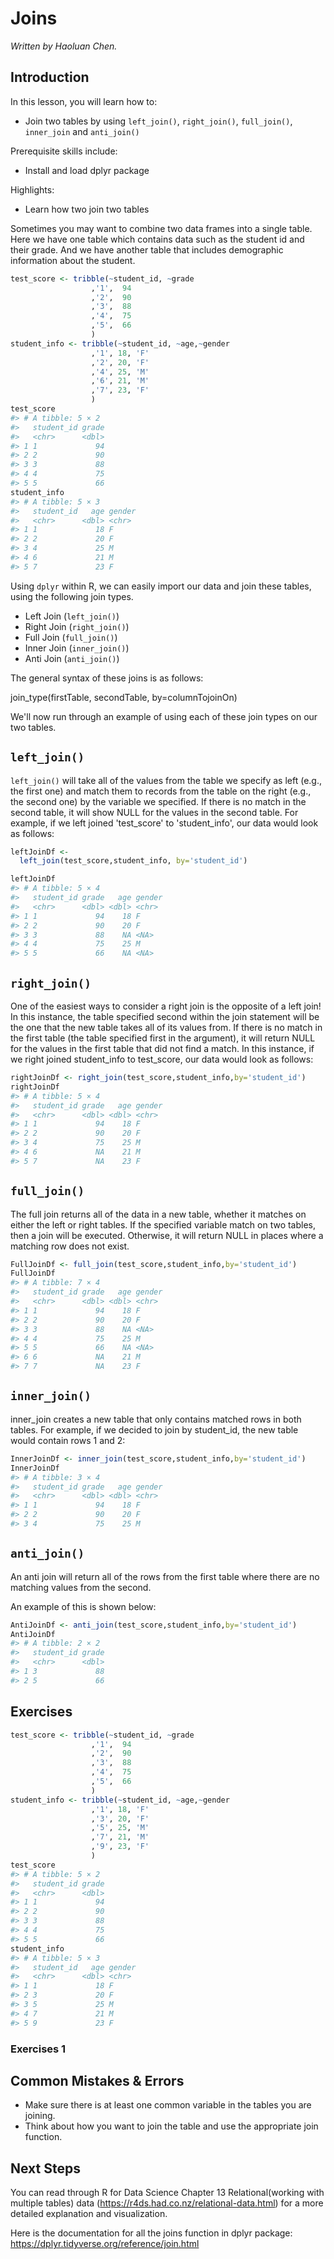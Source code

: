 


# Joins

*Written by Haoluan Chen.*

## Introduction

In this lesson, you will learn how to:

- Join two tables by using `left_join()`, `right_join()`, `full_join()`, `inner_join` and `anti_join()`

Prerequisite skills include:

- Install and load dplyr package

Highlights:

- Learn how two join two tables  

Sometimes you may want to combine two data frames into a single table. Here we have one table which contains data such as the student id and their grade. And we have another table that includes demographic information about the student.


```r
test_score <- tribble(~student_id, ~grade
                  ,'1',  94
                  ,'2',  90
                  ,'3',  88
                  ,'4',  75
                  ,'5',  66
                  )
student_info <- tribble(~student_id, ~age,~gender
                  ,'1', 18, 'F'
                  ,'2', 20, 'F'
                  ,'4', 25, 'M'
                  ,'6', 21, 'M'
                  ,'7', 23, 'F'
                  )
test_score
#> # A tibble: 5 × 2
#>   student_id grade
#>   <chr>      <dbl>
#> 1 1             94
#> 2 2             90
#> 3 3             88
#> 4 4             75
#> 5 5             66
student_info
#> # A tibble: 5 × 3
#>   student_id   age gender
#>   <chr>      <dbl> <chr> 
#> 1 1             18 F     
#> 2 2             20 F     
#> 3 4             25 M     
#> 4 6             21 M     
#> 5 7             23 F
```

Using `dplyr` within R, we can easily import our data and join these tables, using the following join types.

- Left Join (`left_join()`)
- Right Join (`right_join()`)
- Full Join (`full_join()`)
- Inner Join (`inner_join()`)
- Anti Join (`anti_join()`)

The general syntax of these joins is as follows:

join_type(firstTable, secondTable, by=columnTojoinOn)

We'll now run through an example of using each of these join types on our two tables.


## `left_join()`

`left_join()` will take all of the values from the table we specify as left (e.g., the first one) and match them to records from the table on the right (e.g., the second one) by the variable we specified. If there is no match in the second table, it will show NULL for the values in the second table. For example, if we left joined 'test_score' to 'student_info', our data would look as follows:


```r
leftJoinDf <- 
  left_join(test_score,student_info, by='student_id')

leftJoinDf
#> # A tibble: 5 × 4
#>   student_id grade   age gender
#>   <chr>      <dbl> <dbl> <chr> 
#> 1 1             94    18 F     
#> 2 2             90    20 F     
#> 3 3             88    NA <NA>  
#> 4 4             75    25 M     
#> 5 5             66    NA <NA>
```


## `right_join()`

One of the easiest ways to consider a right join is the opposite of a left join! In this instance, the table specified second within the join statement will be the one that the new table takes all of its values from. If there is no match in the first table (the table specified first in the argument), it will return NULL for the values in the first table that did not find a match. In this instance, if we right joined student_info to test_score, our data would look as follows:


```r
rightJoinDf <- right_join(test_score,student_info,by='student_id')
rightJoinDf
#> # A tibble: 5 × 4
#>   student_id grade   age gender
#>   <chr>      <dbl> <dbl> <chr> 
#> 1 1             94    18 F     
#> 2 2             90    20 F     
#> 3 4             75    25 M     
#> 4 6             NA    21 M     
#> 5 7             NA    23 F
```

## `full_join()`

The full join returns all of the data in a new table, whether it matches on either the left or right tables. If the specified variable match on two tables, then a join will be executed. Otherwise, it will return NULL in places where a matching row does not exist.


```r
FullJoinDf <- full_join(test_score,student_info,by='student_id')
FullJoinDf
#> # A tibble: 7 × 4
#>   student_id grade   age gender
#>   <chr>      <dbl> <dbl> <chr> 
#> 1 1             94    18 F     
#> 2 2             90    20 F     
#> 3 3             88    NA <NA>  
#> 4 4             75    25 M     
#> 5 5             66    NA <NA>  
#> 6 6             NA    21 M     
#> 7 7             NA    23 F
```

## `inner_join()`

inner_join creates a new table that only contains matched rows in both tables. 
For example, if we decided to join by student_id, the new table would contain rows 1 and 2:


```r
InnerJoinDf <- inner_join(test_score,student_info,by='student_id')
InnerJoinDf
#> # A tibble: 3 × 4
#>   student_id grade   age gender
#>   <chr>      <dbl> <dbl> <chr> 
#> 1 1             94    18 F     
#> 2 2             90    20 F     
#> 3 4             75    25 M
```

## `anti_join()`

An anti join will return all of the rows from the first table where there are no matching values from the second.

An example of this is shown below:


```r
AntiJoinDf <- anti_join(test_score,student_info,by='student_id')
AntiJoinDf
#> # A tibble: 2 × 2
#>   student_id grade
#>   <chr>      <dbl>
#> 1 3             88
#> 2 5             66
```





## Exercises


```r
test_score <- tribble(~student_id, ~grade
                  ,'1',  94
                  ,'2',  90
                  ,'3',  88
                  ,'4',  75
                  ,'5',  66
                  )
student_info <- tribble(~student_id, ~age,~gender
                  ,'1', 18, 'F'
                  ,'3', 20, 'F'
                  ,'5', 25, 'M'
                  ,'7', 21, 'M'
                  ,'9', 23, 'F'
                  )
test_score
#> # A tibble: 5 × 2
#>   student_id grade
#>   <chr>      <dbl>
#> 1 1             94
#> 2 2             90
#> 3 3             88
#> 4 4             75
#> 5 5             66
student_info
#> # A tibble: 5 × 3
#>   student_id   age gender
#>   <chr>      <dbl> <chr> 
#> 1 1             18 F     
#> 2 3             20 F     
#> 3 5             25 M     
#> 4 7             21 M     
#> 5 9             23 F
```

### Exercises 1

<!-- ```{r joinex2, echo = FALSE} -->
<!-- question("Which set of student id is in the output of left_join(test_score, student_info)", -->
<!--           answer("1, 2, 3, 4, 5", correct = TRUE), -->
<!--           answer("1, 3, 5"), -->
<!--           answer("7, 9"), -->
<!--           answer("1, 2, 3, 4, 5, 7, 9"), -->
<!--           allow_retry = TRUE) -->

<!-- ```  -->

<!-- ### Exercises 2 -->

<!-- ```{r joinex3, echo = FALSE} -->
<!-- question("Which set of student id is in the output of right_join(test_score, student_info)", -->
<!--           answer("1, 3, 5"), -->
<!--           answer("7, 9"), -->
<!--           answer("1, 3, 5, 7, 9", correct = TRUE), -->
<!--           answer("1, 2, 3, 4, 5, 7, 9"), -->
<!--           allow_retry = TRUE) -->

<!-- ```  -->

<!-- ### Exercises 3 -->

<!-- ```{r joinex4, echo = FALSE} -->
<!-- question("Which set of student id is in the output of inner_join(test_score, student_info)", -->
<!--           answer("1, 3, 5", correct = TRUE), -->
<!--           answer("7, 9"), -->
<!--           answer("1, 3, 5, 7, 9"), -->
<!--           answer("1, 2, 3, 4, 5, 7, 9"), -->
<!--           allow_retry = TRUE) -->

<!-- ```  -->


<!-- ### Exercises 4 -->

<!-- ```{r joinex5, echo = FALSE} -->
<!-- question("Which set of student id is in the output of full_join(test_score, student_info)", -->
<!--           answer("1, 3, 5"), -->
<!--           answer("7, 9"), -->
<!--           answer("1, 3, 5, 7, 9"), -->
<!--           answer("1, 2, 3, 4, 5, 7, 9", correct = TRUE), -->
<!--           allow_retry = TRUE) -->

<!-- ```  -->


## Common Mistakes & Errors

- Make sure there is at least one common variable in the tables you are joining.
- Think about how you want to join the table and use the appropriate join function.

## Next Steps

You can read through R for Data Science Chapter 13 Relational(working with multiple tables) data (https://r4ds.had.co.nz/relational-data.html) for a more detailed explanation and visualization. 

Here is the documentation for all the joins function in dplyr package: https://dplyr.tidyverse.org/reference/join.html














